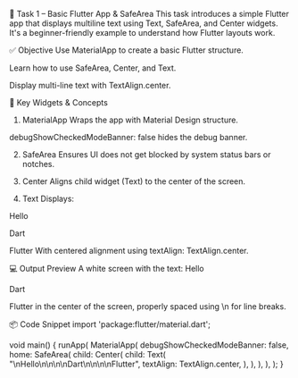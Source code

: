 🧪 Task 1 – Basic Flutter App & SafeArea
This task introduces a simple Flutter app that displays multiline text using Text, SafeArea, and Center widgets. It's a beginner-friendly example to understand how Flutter layouts work.

✅ Objective
Use MaterialApp to create a basic Flutter structure.

Learn how to use SafeArea, Center, and Text.

Display multi-line text with TextAlign.center.

🧠 Key Widgets & Concepts
1. MaterialApp
Wraps the app with Material Design structure.

debugShowCheckedModeBanner: false hides the debug banner.

2. SafeArea
Ensures UI does not get blocked by system status bars or notches.

3. Center
Aligns child widget (Text) to the center of the screen.

4. Text
Displays:

Hello


Dart


Flutter
With centered alignment using textAlign: TextAlign.center.

💻 Output Preview
A white screen with the text:
Hello


Dart


Flutter
in the center of the screen, properly spaced using \n for line breaks.

📦 Code Snippet
import 'package:flutter/material.dart';

void main() {
  runApp(
    MaterialApp(
      debugShowCheckedModeBanner: false,
      home: SafeArea(
        child: Center(
          child: Text(
            "\nHello\n\n\n\nDart\n\n\n\nFlutter",
            textAlign: TextAlign.center,
          ),
        ),
      ),
    ),
  );
}
